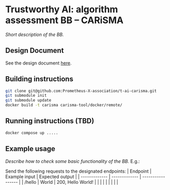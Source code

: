 # Trustworthy AI: algorithm assessment BB – CARiSMA

_Short description of the BB._

## Design Document
See the design document [here](docs/).

## Building instructions

```bash
git clone git@github.com:Prometheus-X-association/t-ai-carisma.git
git submodule init
git submodule update
docker build -t carisma carisma-tool/docker/remote/
```

## Running instructions (TBD)

```bash
docker compose up .....
```


## Example usage
_Describe how to check some basic functionality of the BB._
E.g.:

Send the following requests to the designated endpoints:
| Endpoint      | Example input | Expected output   |
| ------------- | ------------- | ----------------- |
| /hello        | World         | 200, Hello World! |
|               |               |                   |
|               |               |                   |
